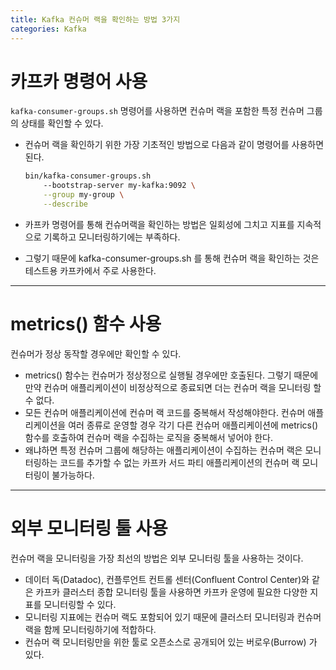 ```yaml
---
title: Kafka 컨슈머 랙을 확인하는 방법 3가지
categories: Kafka
---
```


# 카프카 명령어 사용

`kafka-consumer-groups.sh` 명령어를 사용하면 컨슈머 랙을 포함한 특정 컨슈머 그룹의 상태를 확인할 수 있다.

- 컨슈머 랙을 확인하기 위한 가장 기초적인 방법으로 다음과 같이 명령어를 사용하면 된다.
    
    ```bash
    bin/kafka-consumer-groups.sh
    	--bootstrap-server my-kafka:9092 \
    	--group my-group \
    	--describe
    ```
    
- 카프카 명령어를 통해 컨슈머랙을 확인하는 방법은 일회성에 그치고 지표를 지속적으로 기록하고 모니터링하기에는 부족하다.
- 그렇기 때문에 kafka-consumer-groups.sh 를 통해 컨슈머 랙을 확인하는 것은 테스트용 카프카에서 주로 사용한다.

---

# metrics() 함수 사용

컨슈머가 정상 동작할 경우에만 확인할 수 있다. 

- metrics() 함수는 컨슈머가 정상정으로 실행될 경우에만 호출된다. 그렇기 때문에 만약 컨슈머 애플리케이션이 비정상적으로 종료되면 더는 컨슈머 랙을 모니터링 할 수 없다.
- 모든 컨슈머 애플리케이션에 컨슈머 랙 코드를 중복해서 작성해야한다. 컨슈머 애플리케이션을 여러 종류로 운영할 경우 각기 다른 컨슈머 애플리케이션에 metrics() 함수를 호출하여 컨슈머 랙을 수집하는 로직을 중복해서 넣어야 한다.
- 왜냐하면 특정 컨슈머 그룹에 해당하는 애플리케이션이 수집하는 컨슈머 랙은 모니터링하는 코드를 추가할 수 없는 카프카 서드 파티 애플리케이션의 컨슈머 랙 모니터링이 불가능하다.

---

# 외부 모니터링 툴 사용

컨슈머 랙을 모니터링을 가장 최선의 방법은 외부 모니터링 툴을 사용하는 것이다. 

- 데이터 독(Datadoc), 컨플루언트 컨트롤 센터(Confluent Control Center)와 같은 카프카 클러스터 종합 모니터링 툴을 사용하면 카프카 운영에 필요한 다양한 지표를 모니터링할 수 있다.
- 모니터링 지표에는 컨슈머 랙도 포함되어 있기 때문에 클러스터 모니터링과 컨슈머 랙을 함께 모니터링하기에 적합하다.
- 컨슈머 랙 모니터링만을 위한 툴로 오픈소스로 공개되어 있는 버로우(Burrow) 가 있다.